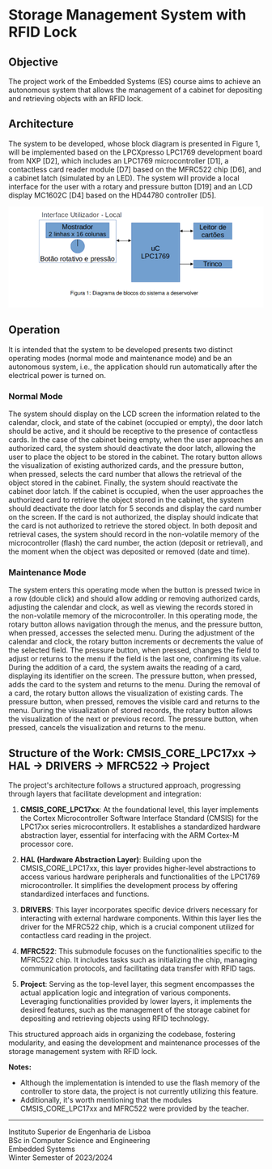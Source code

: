 # Storage Management System with RFID Lock

## Objective

The project work of the Embedded Systems (ES) course aims to achieve an autonomous system that allows the management of a cabinet for depositing and retrieving objects with an RFID lock.

## Architecture

The system to be developed, whose block diagram is presented in Figure 1, will be implemented based on the LPCXpresso LPC1769 development board from NXP [D2], which includes an LPC1769 microcontroller [D1], a contactless card reader module [D7] based on the MFRC522 chip [D6], and a cabinet latch (simulated by an LED). The system will provide a local interface for the user with a rotary and pressure button [D19] and an LCD display MC1602C [D4] based on the HD44780 controller [D5].

![Figure 1: Block diagram of the system to be developed](/docs/figure1.png)

## Operation

It is intended that the system to be developed presents two distinct operating modes (normal mode and maintenance mode) and be an autonomous system, i.e., the application should run automatically after the electrical power is turned on.

### Normal Mode

The system should display on the LCD screen the information related to the calendar, clock, and state of the cabinet (occupied or empty), the door latch should be active, and it should be receptive to the presence of contactless cards. In the case of the cabinet being empty, when the user approaches an authorized card, the system should deactivate the door latch, allowing the user to place the object to be stored in the cabinet. The rotary button allows the visualization of existing authorized cards, and the pressure button, when pressed, selects the card number that allows the retrieval of the object stored in the cabinet. Finally, the system should reactivate the cabinet door latch. If the cabinet is occupied, when the user approaches the authorized card to retrieve the object stored in the cabinet, the system should deactivate the door latch for 5 seconds and display the card number on the screen. If the card is not authorized, the display should indicate that the card is not authorized to retrieve the stored object. In both deposit and retrieval cases, the system should record in the non-volatile memory of the microcontroller (flash) the card number, the action (deposit or retrieval), and the moment when the object was deposited or removed (date and time).

### Maintenance Mode

The system enters this operating mode when the button is pressed twice in a row (double click) and should allow adding or removing authorized cards, adjusting the calendar and clock, as well as viewing the records stored in the non-volatile memory of the microcontroller. In this operating mode, the rotary button allows navigation through the menus, and the pressure button, when pressed, accesses the selected menu. During the adjustment of the calendar and clock, the rotary button increments or decrements the value of the selected field. The pressure button, when pressed, changes the field to adjust or returns to the menu if the field is the last one, confirming its value. During the addition of a card, the system awaits the reading of a card, displaying its identifier on the screen. The pressure button, when pressed, adds the card to the system and returns to the menu. During the removal of a card, the rotary button allows the visualization of existing cards. The pressure button, when pressed, removes the visible card and returns to the menu. During the visualization of stored records, the rotary button allows the visualization of the next or previous record. The pressure button, when pressed, cancels the visualization and returns to the menu.

## Structure of the Work: CMSIS_CORE_LPC17xx -> HAL -> DRIVERS -> MFRC522 -> Project

The project's architecture follows a structured approach, progressing through layers that facilitate development and integration:

1. **CMSIS_CORE_LPC17xx**: At the foundational level, this layer implements the Cortex Microcontroller Software Interface Standard (CMSIS) for the LPC17xx series microcontrollers. It establishes a standardized hardware abstraction layer, essential for interfacing with the ARM Cortex-M processor core.

2. **HAL (Hardware Abstraction Layer)**: Building upon the CMSIS_CORE_LPC17xx, this layer provides higher-level abstractions to access various hardware peripherals and functionalities of the LPC1769 microcontroller. It simplifies the development process by offering standardized interfaces and functions.

3. **DRIVERS**: This layer incorporates specific device drivers necessary for interacting with external hardware components. Within this layer lies the driver for the MFRC522 chip, which is a crucial component utilized for contactless card reading in the project.

4. **MFRC522**: This submodule focuses on the functionalities specific to the MFRC522 chip. It includes tasks such as initializing the chip, managing communication protocols, and facilitating data transfer with RFID tags.

5. **Project**: Serving as the top-level layer, this segment encompasses the actual application logic and integration of various components. Leveraging functionalities provided by lower layers, it implements the desired features, such as the management of the storage cabinet for depositing and retrieving objects using RFID technology.

This structured approach aids in organizing the codebase, fostering modularity, and easing the development and maintenance processes of the storage management system with RFID lock.


**Notes:** 
- Although the implementation is intended to use the flash memory of the controller to store data, the project is not currently utilizing this feature.
- Additionally, it's worth mentioning that the modules CMSIS_CORE_LPC17xx and MFRC522 were provided by the teacher.

---

Instituto Superior de Engenharia de Lisboa<br>
BSc in Computer Science and Engineering<br>
Embedded Systems<br>
Winter Semester of 2023/2024
